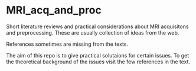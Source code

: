 # MRI_acq_and_proc
Short literature reviews and practical considerations about MRI acquisitons and preprocessing.
These are usually collection of ideas from the web.

References sometimes are missing from the texts.

The aim of this repo is to give practical solutaions for certain issues. To get the theoretical background of the issues visit the few references in the text. 
